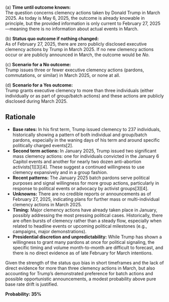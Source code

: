(a) **Time until outcome known:**  
The question concerns clemency actions taken by Donald Trump in March 2025. As today is May 6, 2025, the outcome is already knowable in principle, but the provided information is only current to February 27, 2025—meaning there is no information about actual events in March.

(b) **Status quo outcome if nothing changed:**  
As of February 27, 2025, there are zero publicly disclosed executive clemency actions by Trump in March 2025. If no new clemency actions occur or are publicly announced in March, the outcome would be *No*.

(c) **Scenario for a No outcome:**  
Trump issues three or fewer executive clemency actions (pardons, commutations, or similar) in March 2025, or none at all.

(d) **Scenario for a Yes outcome:**  
Trump grants executive clemency to more than three individuals (either individually or as part of group/batch actions) and these actions are publicly disclosed during March 2025.

## Rationale

- **Base rates:** In his first term, Trump issued clemency to 237 individuals, historically showing a pattern of both individual and group/batch pardons, especially in the waning days of his term and around specific politically charged events[2].  
- **Second term actions:** In January 2025, Trump issued two significant mass clemency actions: one for individuals convicted in the January 6 Capitol events and another for nearly two dozen anti-abortion activists[1][3][4]. These suggest a continued willingness to use clemency expansively and in a group fashion.
- **Recent patterns:** The January 2025 batch pardons serve political purposes and signal willingness for more group actions, particularly in response to political events or advocacy by activist groups[3][4].
- **Unknowns:** There are no credible reports or announcements as of February 27, 2025, indicating plans for further mass or multi-individual clemency actions in March 2025.
- **Timing:** Major clemency actions have already taken place in January, possibly addressing the most pressing political cases. Historically, there are often bursts of clemency rather than a steady flow, especially when related to headline events or upcoming political milestones (e.g., campaigns, major demonstrations).
- **Presidential discretion and unpredictability:** While Trump has shown a willingness to grant many pardons at once for political signaling, the specific timing and volume month-to-month are difficult to forecast, and there is no direct evidence as of late February for March intentions.

Given the strength of the status quo bias in short timeframes and the lack of direct evidence for more than three clemency actions in March, but also accounting for Trump’s demonstrated preference for batch actions and possible opportunistic announcements, a modest probability above pure base rate drift is justified.

**Probability: 35%**